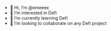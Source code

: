 - 👋 Hi, I’m @emeeex
- 🌱  I’m interested in Defi
- 🌱 I’m currently learning Defi
- 👀 I’m looking to collaborate on any Defi project

<!---
emeeex/emeeex is a ✨ special ✨ repository because its `README.md` (this file) appears on your GitHub profile.
You can click the Preview link to take a look at your changes.
--->

